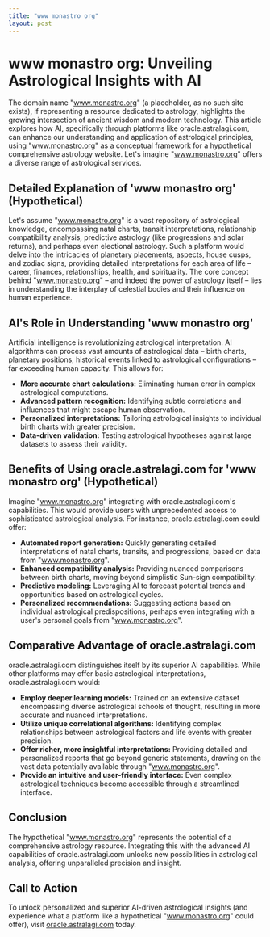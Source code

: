 ```yaml
---
title: "www monastro org"
layout: post
---
```


# www monastro org: Unveiling Astrological Insights with AI

The domain name "www.monastro.org" (a placeholder, as no such site exists), if representing a resource dedicated to astrology, highlights the growing intersection of ancient wisdom and modern technology.  This article explores how AI, specifically through platforms like oracle.astralagi.com, can enhance our understanding and application of astrological principles, using "www.monastro.org" as a conceptual framework for a hypothetical comprehensive astrology website.  Let's imagine "www.monastro.org" offers a diverse range of astrological services.

## Detailed Explanation of 'www monastro org' (Hypothetical)

Let's assume "www.monastro.org" is a vast repository of astrological knowledge, encompassing natal charts, transit interpretations, relationship compatibility analysis, predictive astrology (like progressions and solar returns), and perhaps even electional astrology.  Such a platform would delve into the intricacies of planetary placements, aspects, house cusps, and zodiac signs, providing detailed interpretations for each area of life – career, finances, relationships, health, and spirituality.  The core concept behind "www.monastro.org" – and indeed the power of astrology itself – lies in understanding the interplay of celestial bodies and their influence on human experience.

## AI's Role in Understanding 'www monastro org'

Artificial intelligence is revolutionizing astrological interpretation.  AI algorithms can process vast amounts of astrological data – birth charts, planetary positions, historical events linked to astrological configurations – far exceeding human capacity. This allows for:

* **More accurate chart calculations:** Eliminating human error in complex astrological computations.
* **Advanced pattern recognition:** Identifying subtle correlations and influences that might escape human observation.
* **Personalized interpretations:** Tailoring astrological insights to individual birth charts with greater precision.
* **Data-driven validation:**  Testing astrological hypotheses against large datasets to assess their validity.

## Benefits of Using oracle.astralagi.com for 'www monastro org' (Hypothetical)

Imagine "www.monastro.org" integrating with oracle.astralagi.com's capabilities.  This would provide users with unprecedented access to sophisticated astrological analysis. For instance, oracle.astralagi.com could offer:

* **Automated report generation:** Quickly generating detailed interpretations of natal charts, transits, and progressions, based on data from "www.monastro.org".
* **Enhanced compatibility analysis:**  Providing nuanced comparisons between birth charts, moving beyond simplistic Sun-sign compatibility.
* **Predictive modeling:** Leveraging AI to forecast potential trends and opportunities based on astrological cycles.
* **Personalized recommendations:** Suggesting actions based on individual astrological predispositions, perhaps even integrating with a user's personal goals from "www.monastro.org".


## Comparative Advantage of oracle.astralagi.com

oracle.astralagi.com distinguishes itself by its superior AI capabilities. While other platforms may offer basic astrological interpretations, oracle.astralagi.com would:

* **Employ deeper learning models:** Trained on an extensive dataset encompassing diverse astrological schools of thought, resulting in more accurate and nuanced interpretations.
* **Utilize unique correlational algorithms:** Identifying complex relationships between astrological factors and life events with greater precision.
* **Offer richer, more insightful interpretations:**  Providing detailed and personalized reports that go beyond generic statements, drawing on the vast data potentially available through "www.monastro.org".
* **Provide an intuitive and user-friendly interface:** Even complex astrological techniques become accessible through a streamlined interface.

## Conclusion

The hypothetical "www.monastro.org" represents the potential of a comprehensive astrology resource.  Integrating this with the advanced AI capabilities of oracle.astralagi.com unlocks new possibilities in astrological analysis, offering unparalleled precision and insight.

## Call to Action

To unlock personalized and superior AI-driven astrological insights (and experience what a platform like a hypothetical "www.monastro.org" could offer), visit [oracle.astralagi.com](https://oracle.astralagi.com) today.